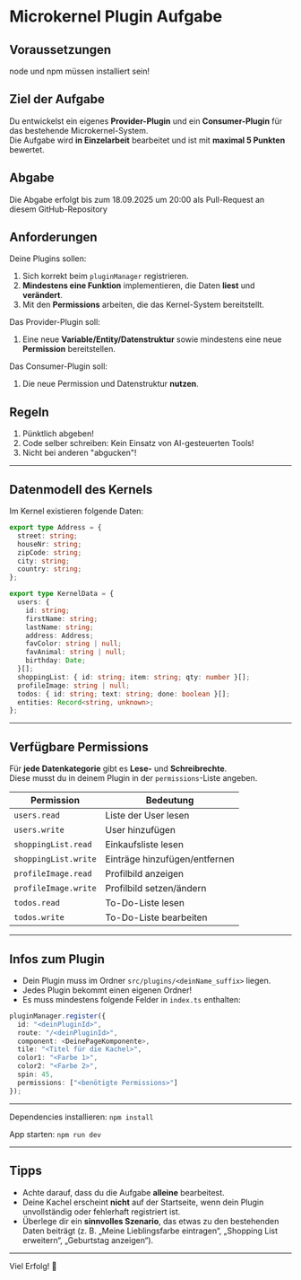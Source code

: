 # Microkernel Plugin Aufgabe

## Voraussetzungen
node und npm müssen installiert sein!

## Ziel der Aufgabe
Du entwickelst ein eigenes **Provider-Plugin** und ein **Consumer-Plugin** für das bestehende Microkernel-System.  
Die Aufgabe wird **in Einzelarbeit** bearbeitet und ist mit **maximal 5 Punkten** bewertet.

## Abgabe
Die Abgabe erfolgt bis zum 18.09.2025 um 20:00 als Pull-Request an diesem GitHub-Repository

## Anforderungen
Deine Plugins sollen:
1. Sich korrekt beim `pluginManager` registrieren.  
2. **Mindestens eine Funktion** implementieren, die Daten **liest** und **verändert**.  
3. Mit den **Permissions** arbeiten, die das Kernel-System bereitstellt.

Das Provider-Plugin soll:
1. Eine neue **Variable/Entity/Datenstruktur** sowie mindestens eine neue **Permission** bereitstellen.
   
Das Consumer-Plugin soll:
1. Die neue Permission und Datenstruktur **nutzen**.

## Regeln
1. Pünktlich abgeben!
2. Code selber schreiben: Kein Einsatz von AI-gesteuerten Tools!
3. Nicht bei anderen "abgucken"!

---

## Datenmodell des Kernels

Im Kernel existieren folgende Daten:

```ts
export type Address = {
  street: string;
  houseNr: string;
  zipCode: string;
  city: string;
  country: string;
};

export type KernelData = {
  users: {
    id: string;
    firstName: string;
    lastName: string;
    address: Address;
    favColor: string | null;
    favAnimal: string | null;
    birthday: Date;
  }[];
  shoppingList: { id: string; item: string; qty: number }[];
  profileImage: string | null;
  todos: { id: string; text: string; done: boolean }[];
  entities: Record<string, unknown>;
};
```

---

## Verfügbare Permissions

Für **jede Datenkategorie** gibt es **Lese-** und **Schreibrechte**.  
Diese musst du in deinem Plugin in der `permissions`-Liste angeben.  

| Permission              | Bedeutung                                |
|--------------------------|------------------------------------------|
| `users.read`             | Liste der User lesen                     |
| `users.write`            | User hinzufügen                          |
| `shoppingList.read`      | Einkaufsliste lesen                      |
| `shoppingList.write`     | Einträge hinzufügen/entfernen            |
| `profileImage.read`      | Profilbild anzeigen                      |
| `profileImage.write`     | Profilbild setzen/ändern                 |
| `todos.read`             | To-Do-Liste lesen                        |
| `todos.write`            | To-Do-Liste bearbeiten |

---

## Infos zum Plugin

- Dein Plugin muss im Ordner `src/plugins/<deinName_suffix>` liegen.
- Jedes Plugin bekommt einen eigenen Ordner!
- Es muss mindestens folgende Felder in `index.ts` enthalten:

```ts
pluginManager.register({
  id: "<deinPluginId>",
  route: "/<deinPluginId>",
  component: <DeinePageKomponente>,
  tile: "<Titel für die Kachel>",
  color1: "<Farbe 1>",
  color2: "<Farbe 2>",
  spin: 45, 
  permissions: ["<benötigte Permissions>"]
});
```

---

Dependencies installieren: `npm install`

App starten: `npm run dev`

---

## Tipps

- Achte darauf, dass du die Aufgabe **alleine** bearbeitest.  
- Deine Kachel erscheint **nicht** auf der Startseite, wenn dein Plugin unvollständig oder fehlerhaft registriert ist.  
- Überlege dir ein **sinnvolles Szenario**, das etwas zu den bestehenden Daten beiträgt (z. B. „Meine Lieblingsfarbe eintragen“, „Shopping List erweitern“, „Geburtstag anzeigen“).  

---

Viel Erfolg! 🚀
